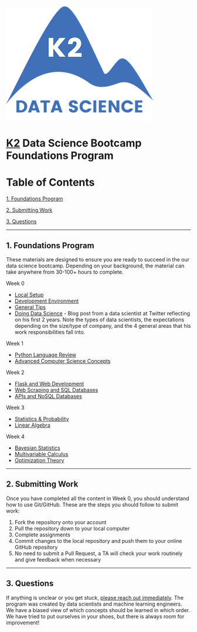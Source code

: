 ![K2 logo](images/k2_logo.png)

# [K2](http://www.k2datascience.com/) Data Science Bootcamp Foundations Program

# Table of Contents

[1. Foundations Program](#section-a)

[2. Submitting Work](#section-b)

[3. Questions](#section-c)

---

## <a name="section-a"></a>1.  Foundations Program

These materials are designed to ensure you are ready to succeed in the our data science bootcamp. Depending on your background, the material can take anywhere from 30-100+ hours to complete.

Week 0
  - [Local Setup](0-local-setup.md)
  - [Development Environment](0-environment.md)
  - [General Tips](0-general-tips.md)
  - [Doing Data Science](https://medium.com/@rchang/my-two-year-journey-as-a-data-scientist-at-twitter-f0c13298aee6#.qfovgm9ps) - Blog post from a data scientist at Twitter reflecting on his first 2 years. Note the types of data scientists, the expectations depending on the size/type of company, and the 4 general areas that his work responsibilities fall into.

Week 1
  - [Python Language Review](1-python.md)
  - [Advanced Computer Science Concepts](1-cs-concepts.md)

Week 2
  - [Flask and Web Development](2-flask.md)
  - [Web Scraping and SQL Databases](2-scraping-sql.md)
  - [APIs and NoSQL Databases](2-api-nosql.md)

Week 3
 - [Statistics & Probability](3-statistics-probability.md)
 - [Linear Algebra](3-linear-algebra.md)

Week 4
 - [Bayesian Statistics](4-bayesian-statistics.md)
 - [Multivariable Calculus](4-calculus.md)
 - [Optimization Theory](4-optimization-theory.md)

---

## <a name="section-b"></a>2. Submitting Work

Once you have completed all the content in Week 0, you should understand how to use Git/GitHub. These are the steps you should follow to submit work:

1. Fork the repository onto your account
2. Pull the repository down to your local computer
3. Complete assignments
3. Commit changes to the local repository and push them to your online GitHub repository
4. No need to submit a Pull Request, a TA will check your work routinely and give feedback when necessary

---

## <a name="section-c"></a>3. Questions

If anything is unclear or you get stuck, [please reach out immediately](<mailto:hello@k2datascience.com>). The program was created by data scientists and machine learning engineers. We have a biased view of which concepts should be learned in which order. We have tried to put ourselves in your shoes, but there is always room for improvement!
